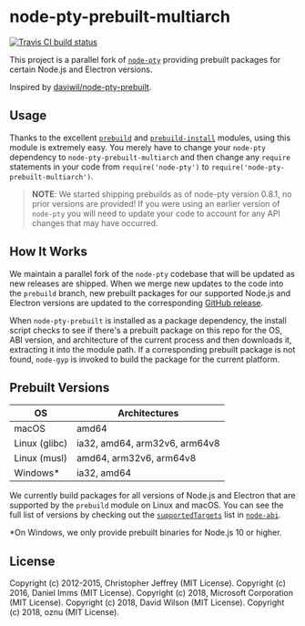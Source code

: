 # node-pty-prebuilt-multiarch

[![Travis CI build status](https://travis-ci.org/oznu/node-pty-prebuilt-multiarch.svg)](https://travis-ci.org/oznu/node-pty-prebuilt-multiarch)

This project is a parallel fork of [`node-pty`](https://github.com/Microsoft/node-pty)
providing prebuilt packages for certain Node.js and Electron versions.

Inspired by [daviwil/node-pty-prebuilt](https://github.com/daviwil/node-pty-prebuilt).

## Usage

Thanks to the excellent [`prebuild`](https://github.com/prebuild/prebuild) and
[`prebuild-install`](https://github.com/prebuild/prebuild) modules, using this module
is extremely easy.  You merely have to change your `node-pty` dependency to
`node-pty-prebuilt-multiarch` and then change any `require` statements in your code from
`require('node-pty')` to `require('node-pty-prebuilt-multiarch')`.

> **NOTE**: We started shipping prebuilds as of node-pty version 0.8.1, no prior versions
> are provided!  If you were using an earlier version of `node-pty` you will need
> to update your code to account for any API changes that may have occurred.

## How It Works

We maintain a parallel fork of the `node-pty` codebase that will be updated as new
releases are shipped.  When we merge new updates to the code into the `prebuild`
branch, new prebuilt packages for our supported Node.js and Electron versions
are updated to the corresponding [GitHub release](https://github.com/oznu/node-pty-prebuilt-multiarch/releases).

When `node-pty-prebuilt` is installed as a package dependency, the install script
checks to see if there's a prebuilt package on this repo for the OS, ABI version,
and architecture of the current process and then downloads it, extracting it into
the module path.  If a corresponding prebuilt package is not found, `node-gyp`
is invoked to build the package for the current platform.

## Prebuilt Versions

| OS              | Architectures                 |
| --------------- |-------------------------------|
| macOS           | amd64                         |
| Linux (glibc)   | ia32, amd64, arm32v6, arm64v8 |
| Linux (musl)    | amd64, arm32v6, arm64v8       |
| Windows*        | ia32, amd64                   |

We currently build packages for all versions of Node.js and Electron that are supported by the `prebuild` module on Linux and macOS. You can see the full list of versions by checking out the [`supportedTargets`](https://github.com/lgeiger/node-abi/blob/master/index.js#L51) list in [`node-abi`](https://github.com/lgeiger/node-abi/blob/master/index.js#L51).

*On Windows, we only provide prebuilt binaries for Node.js 10 or higher.

## License

Copyright (c) 2012-2015, Christopher Jeffrey (MIT License).
Copyright (c) 2016, Daniel Imms (MIT License).
Copyright (c) 2018, Microsoft Corporation (MIT License).
Copyright (c) 2018, David Wilson (MIT License).
Copyright (c) 2018, oznu (MIT License).